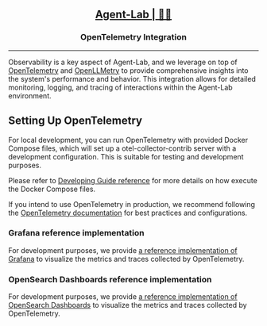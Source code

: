 <h2 align="center"><a href="https://github.com/bsantanna/agent-lab">Agent-Lab | 🤖🧪</a></h2>
<h3 align="center">OpenTelemetry Integration</h3>

---

Observability is a key aspect of Agent-Lab, and we leverage on top of [OpenTelemetry](https://opentelemetry.io/) and [OpenLLMetry](https://github.com/traceloop/openllmetry) to provide comprehensive insights into the system's performance and behavior. This integration allows for detailed monitoring, logging, and tracing of interactions within the Agent-Lab environment.

## Setting Up OpenTelemetry

For local development, you can run OpenTelemetry with provided Docker Compose files, which will set up a otel-collector-contrib server with a development configuration. This is suitable for testing and development purposes.

Please refer to [Developing Guide reference](DEV_GUIDE.md) for more details on how execute the Docker Compose files.

If you intend to use OpenTelemetry in production, we recommend following the [OpenTelemetry documentation](https://opentelemetry.io/docs/) for best practices and configurations.

### Grafana reference implementation

For development purposes, we provide [a reference implementation of Grafana](otel/GRAFANA.md) to visualize the metrics and traces collected by OpenTelemetry.


### OpenSearch Dashboards reference implementation

For development purposes, we provide [a reference implementation of OpenSearch Dashboards](otel/OPENSEARCH.md) to visualize the metrics and traces collected by OpenTelemetry.
